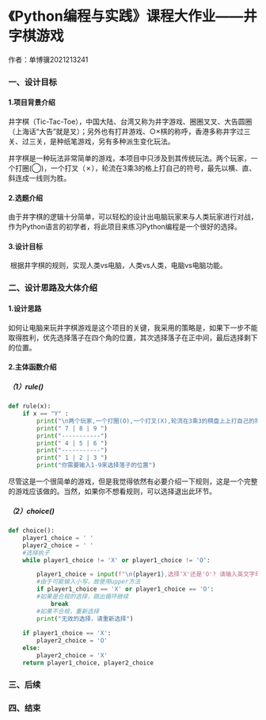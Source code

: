 # 《Python编程与实践》课程大作业——井字棋游戏
作者：单博骥2021213241

### 一、设计目标

#### 1.项目背景介绍

​		井字棋（Tic-Tac-Toe），中国大陆、台湾又称为井字游戏、圈圈叉叉、大告圆圈（上海话“大告”就是叉）；另外也有打井游戏、○×棋的称呼，香港多称井字过三关、过三关，是种纸笔游戏，另有多种派生变化玩法。

​		井字棋是一种玩法非常简单的游戏，本项目中只涉及到其传统玩法。两个玩家，一个打圈(◯)，一个打叉（✗），轮流在3乘3的格上打自己的符号，最先以横、直、斜连成一线则为胜。

#### 2.选题介绍

​		由于井字棋的逻辑十分简单，可以轻松的设计出电脑玩家来与人类玩家进行对战，作为Python语言的初学者，将此项目来练习Python编程是一个很好的选择。

#### 3.设计目标

​		根据井字棋的规则，实现人类vs电脑，人类vs人类，电脑vs电脑功能。



### 二、设计思路及大体介绍

#### 1.设计思路

​		如何让电脑来玩井字棋游戏是这个项目的关键，我采用的策略是，如果下一步不能取得胜利，优先选择落子在四个角的位置，其次选择落子在正中间，最后选择剩下的位置。

#### 2.主体函数介绍

##### （1）rule()

```python
def rule(x):
    if x == "Y" :
        print("\n两个玩家,一个打圈(O),一个打叉(X),轮流在3乘3的棋盘上上打自己的符号,最先以横、直、斜连成一线则为胜。如果双方都下得正确无误，棋盘将会被填满而和局。")
        print(" 7 | 8 | 9 ")
        print("-----------")
        print(" 4 | 5 | 6 ")
        print("-----------")
        print(" 1 | 2 | 3 ")
        print("你需要输入1-9来选择落子的位置")
```

​		尽管这是一个很简单的游戏，但是我觉得依然有必要介绍一下规则，这是一个完整的游戏应该做的。当然，如果你不想看规则，可以选择退出此环节。

##### （2）choice()

```python
def choice():
    player1_choice = ' '
    player2_choice = ' '
    #选择执子
    while player1_choice != 'X' or player1_choice != 'O':

        player1_choice = input(f"\n{player1},选择'X'还是'O'? 请输入英文字母:")[0].upper()
        #由于可能输入小写，故使用upper方法
        if player1_choice == 'X' or player1_choice == 'O':
        #如果是合规的选择，跳出循环继续
            break
        #如果不合规，重新选择
        print("无效的选择，请重新选择") 
    
    if player1_choice == 'X':
        player2_choice = 'O'
    else: 
        player2_choice = 'X'
    return player1_choice, player2_choice
```



### 三、后续

### 四、结束

